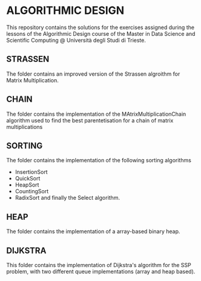 # ALGORITHMIC DESIGN

This repository contains the solutions for the exercises assigned during the lessons of the Algorithmic Design course of the Master in Data Science and Scientific Computing @ Università degli Studi di Trieste.

## STRASSEN 
The folder contains an improved version of the Strassen algroithm for Matrix Multiplication.

## CHAIN
The folder contains the implementation of the MAtrixMultiplicationChain algorithm used to find the best parentetisation 
for a chain of matrix multiplications

## SORTING 
The folder contains the implementation of the following sorting algorithms 
- InsertionSort
- QuickSort
- HeapSort
- CountingSort
- RadixSort
and finally the Select algorithm.

## HEAP 
The folder contains the implementation of a array-based binary heap. 

## DIJKSTRA
This folder contains the implementation of Dijkstra's algorithm for the SSP problem, with two different queue implementations (array and heap based).